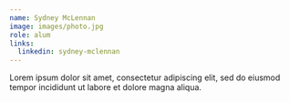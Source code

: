 ```yaml
---
name: Sydney McLennan
image: images/photo.jpg
role: alum
links:
  linkedin: sydney-mclennan
---
```


Lorem ipsum dolor sit amet, consectetur adipiscing elit, sed do eiusmod tempor incididunt ut labore et dolore magna aliqua.
